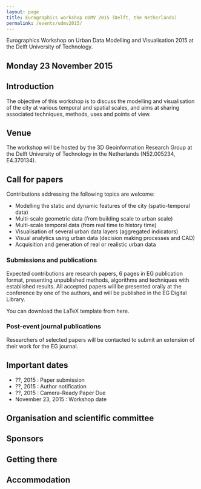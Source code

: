 ```yaml
---
layout: page
title: Eurographics workshop UDMV 2015 (Delft, the Netherlands)
permalink: /events/udmv2015/
---
```


Eurographics Workshop on Urban Data Modelling and Visualisation 2015 at the Delft University of Technology.

## Monday 23 November 2015


## Introduction

The objective of this workshop is to discuss the modelling and visualisation of the city at various temporal and spatial scales, and aims at sharing associated techniques, methods, uses and points of view.

## Venue

The workshop will be hosted by the 3D Geoinformation Research Group at the Delft University of Technology in the Netherlands (N52.005234, E4.370134).


## Call for papers

Contributions addressing the following topics are welcome:
- Modelling the static and dynamic features of the city (spatio-temporal data)
- Multi-scale geometric data (from building scale to urban scale)
- Multi-scale temporal data (from real time to history time)
- Visualisation of several urban data layers (aggregated indicators)
- Visual analytics using urban data (decision making processes and CAD)
- Acquisition and generation of real or realistic urban data

### Submissions and publications

Expected contributions are research papers, 6 pages in EG publication format, presenting unpublished methods, algorithms and techniques with established results. All accepted papers will be presented orally at the conference by one of the authors, and will be published in the EG Digital Library.

You can download the LaTeX template from here.

### Post-event journal publications

Researchers of selected papers will be contacted to submit an extension of their work for the EG journal.

## Important dates

- ??, 2015 : Paper submission
- ??, 2015 : Author notification
- ??, 2015 : Camera-Ready Paper Due
- November 23, 2015 : Workshop date

## Organisation and scientific committee

## Sponsors

## Getting there

## Accommodation